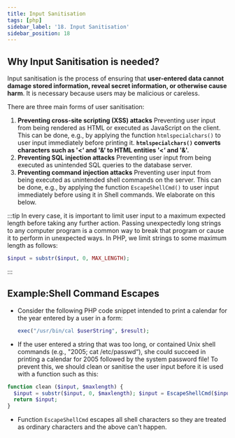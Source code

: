 ```yaml
---
title: Input Sanitisation
tags: [php]
sidebar_label: '18. Input Sanitisation'
sidebar_position: 18
---
```


## Why Input Sanitisation is needed?

Input sanitisation is the process of ensuring that **user-entered data cannot damage stored information, reveal secret information, or otherwise cause harm**. It is necessary because users may be malicious or careless.

There are three main forms of user sanitisation:

1. **Preventing cross-site scripting (XSS) attacks**
   Preventing user input from being rendered as HTML or executed as JavaScript on the client. This can be done, e.g., by applying the function `htmlspecialchars()` to user input immediately before printing it. **`htmlspecialchars()` converts characters such as '<‘ and '&‘ to HTML entities '&lt;‘ and '&amp;'.**
2. **Preventing SQL injection attacks**
   Preventing user input from being executed as unintended SQL queries to the database server.
3. **Preventing command injection attacks**
   Preventing user input from being executed as unintended shell commands on the server. This can be done, e.g., by applying the function `EscapeShellCmd()` to user input immediately before using it in Shell commands. We elaborate on this below.

:::tip
In every case, it is important to limit user input to a maximum expected length before taking any further action. Passing unexpectedly long strings to any computer program is a common way to break that program or cause it to perform in unexpected ways. In PHP, we limit strings to some maximum length as follows:

```php
$input = substr($input, 0, MAX_LENGTH);
```

:::

## Example:Shell Command Escapes

- Consider the following PHP code snippet intended to print a calendar for the year entered by a user in a form:
  ```php
  exec("/usr/bin/cal $userString", $result);
  ```
- If the user entered a string that was too long, or contained Unix shell commands (e.g., "2005; cat /etc/passwd“), she could succeed in printing a calendar for 2005 followed by the system password file! To prevent this, we should clean or sanitise the user input before it is used with a function such as this:

```php
function clean ($input, $maxlength) {
  $input = substr($input, 0, $maxlength); $input = EscapeShellCmd($input);
  return $input;
}
```

- Function `EscapeShellCmd` escapes all shell characters so they are treated as ordinary characters and the above can't happen.
